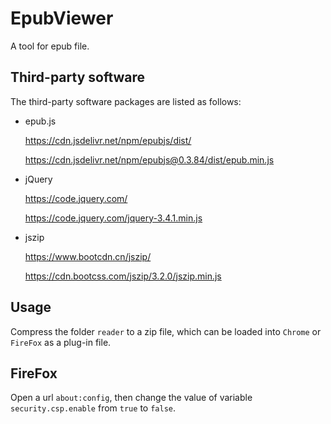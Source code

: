# EpubViewer

A tool for epub file.

## Third-party software

The third-party software packages are listed as follows:

* epub.js

	https://cdn.jsdelivr.net/npm/epubjs/dist/

	https://cdn.jsdelivr.net/npm/epubjs@0.3.84/dist/epub.min.js

* jQuery

	https://code.jquery.com/

	https://code.jquery.com/jquery-3.4.1.min.js

* jszip

	https://www.bootcdn.cn/jszip/

	https://cdn.bootcss.com/jszip/3.2.0/jszip.min.js

## Usage

Compress the folder `reader` to a zip file,
which can be loaded into `Chrome` or `FireFox` as a plug-in file.

## FireFox

Open a url `about:config`, then change the value of variable `security.csp.enable`
from `true` to `false`.
